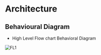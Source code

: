 # Architecture
## Behavioural Diagram

* High Level Flow chart Behavioral Diagram

![FL1](https://user-images.githubusercontent.com/98897973/157925714-e50fce35-b13b-4ae9-8366-40f3bc670bf3.png)
